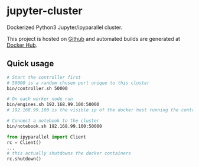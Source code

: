 jupyter-cluster
===============

Dockerized Python3 Jupyter/ipyparallel cluster.

This project is hosted on [Github](https://github.com/0x0L/jupyter-cluster) and automated builds are generated at [Docker Hub](https://hub.docker.com/r/0x0l/notebook/).

Quick usage
-----------

```sh
# Start the controller first
# 50000 is a random chosen port unique to this cluster
bin/controller.sh 50000

# On each worker node run
bin/engines.sh 192.168.99.100:50000
# 192.168.99.100 is the visible ip of the docker host running the controller

# Connect a notebook to the cluster
bin/notebook.sh 192.168.99.100:50000
```

```python
from ipyparallel import Client
rc = Client()
...
# this actually shutdowns the docker containers
rc.shutdown()
```
